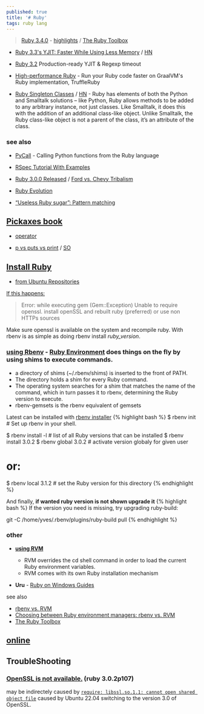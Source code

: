 ```yaml
---
published: true
title: '# Ruby'
tags: ruby lang
---
```

> [Ruby 3.4.0](https://news.ycombinator.com/item?id=42507312) - [highlights](https://blog.sinjakli.co.uk/2025/01/01/ruby-3-4-highlights/) / [The Ruby Toolbox](https://www.ruby-toolbox.com/) 

- [Ruby 3.3's YJIT: Faster While Using Less Memory](https://railsatscale.com/2023-12-04-ruby-3-3-s-yjit-faster-while-using-less-memory/) / [HN](https://news.ycombinator.com/item?id=38686273)
- [Ruby 3.2](https://www.ruby-lang.org/en/news/2022/12/25/ruby-3-2-0-released/) Production-ready YJIT & Regexp timeout
- [High-performance Ruby](https://www.graalvm.org/ruby/) - Run your Ruby code faster on GraalVM's Ruby implementation, TruffleRuby

- [Ruby Singleton Classes](https://noelrappin.com/blog/2025/01/better-know-a-ruby-thing-singleton-classes/) / [HN](https://news.ycombinator.com/item?id=42845169) - Ruby has elements of both the Python and Smalltalk solutions – like Python, Ruby allows methods to be added to any arbitrary instance, not just classes. Like Smalltalk, it does this with the addition of an additional class-like object. Unlike Smalltalk, the Ruby class-like object is not a parent of the class, it’s an attribute of the class.


### see also
- [PyCall](https://github.com/mrkn/pycall.rb) - Calling Python functions from the Ruby language
- [RSpec Tutorial With Examples](https://www.rubyguides.com/2018/07/rspec-tutorial/)

- [Ruby 3.0.0 Released](https://www.ruby-lang.org/en/news/2020/12/25/ruby-3-0-0-released/) / [Ford vs. Chevy Tribalism](https://postmodern.github.io/blog/2022/01/18/why-do-so-many-in-infosec-really-dislike-ruby-some-thought.html)
- [Ruby Evolution](https://rubyreferences.github.io/rubychanges/evolution.html)
- [“Useless Ruby sugar”: Pattern matching](https://zverok.space/blog/2023-10-20-syntax-sugar2-pattern-matching.html)

## [Pickaxes book](http://phrogz.net/ProgrammingRuby/language.html)
- [operator](http://phrogz.net/ProgrammingRuby/language.html#operatorexpressions)

- [p vs puts vs print](https://www.garethrees.co.uk/2013/05/04/p-vs-puts-vs-print-in-ruby/) / [SO](https://stackoverflow.com/questions/1255324/p-vs-puts-in-ruby)

## [Install Ruby](https://linuxize.com/post/how-to-install-ruby-on-ubuntu-20-04/)
- [from Ubuntu Repositories](https://linuxize.com/post/how-to-install-ruby-on-ubuntu-20-04/#installing-ruby-from-ubuntu-repositories)

[If this happens:](https://askubuntu.com/questions/513369/openssl-installed-but-ruby-unable-to-require-it/746622#746622)

> Error: while executing gem (Gem::Exception)
Unable to require openssl. install openSSL and rebuilt ruby (preferred) or use non HTTPs sources

Make sure openssl is available on the system and recompile ruby. With rbenv is as simple as doing rbenv install _ruby_version_.


### [**using Rbenv**](https://linuxize.com/post/how-to-install-ruby-on-ubuntu-20-04/#installing-ruby-using-rbenv) - [Ruby Environment](https://github.com/rbenv/rbenv) does things on the fly by using shims to execute commands.
- a directory of shims (~/.rbenv/shims) is inserted to the front of PATH.
- The directory holds a shim for every Ruby command.
- The operating system searches for a shim that matches the name of the command, which in turn passes it to rbenv, determining the Ruby version to execute.
- rbenv-gemsets is the rbenv equivalent of gemsets
    
Latest can be installed with [rbenv installer](https://github.com/rbenv/rbenv-installer#rbenv-installer--doctor-scripts)
{% highlight bash %}
$ rbenv init            # Set up rbenv in your shell.

$ rbenv install -l      # list of all Ruby versions that can be installed 
$ rbenv install 3.0.2
$ rbenv global 3.0.2     # activate version globaly for given user
# or:
$ rbenv local 3.1.2    # set the Ruby version for this directory
{% endhighlight %}

And finally, **if wanted ruby version is not shown upgrade it**
{% highlight bash %}
If the version you need is missing, try upgrading ruby-build:

  git -C /home/yves/.rbenv/plugins/ruby-build pull
{% endhighlight %}


### other
- [**using RVM**](https://linuxize.com/post/how-to-install-ruby-on-ubuntu-20-04/#installing-ruby-using-rvm)
	- RVM overrides the cd shell command in order to load the current Ruby environment variables.
    - RVM comes with its own Ruby installation mechanism
    
- **Uru** - [Ruby on Windows Guides](https://rubyonwindowsguides.github.io/book/ch02-03.html)

see also
- [rbenv vs. RVM](https://metova.com/choosing-a-ruby-version-management-tool-rbenv-vs-rvm/)
- [Choosing between Ruby environment managers: rbenv vs. RVM](https://duseev.com/articles/rbenv-vs-rvm/)
- [The Ruby Toolbox](https://www.ruby-toolbox.com/)

## [online](https://www.tutorialspoint.com/execute_ruby_online.php)

## TroubleShooting

### [OpenSSL is not available.](https://stackoverflow.com/questions/76174795/openssl-is-not-available-install-openssl-and-rebuild-ruby-preferred-or-use-no) (ruby 3.0.2p107)

may be indirectely caused by [`require: libssl.so.1.1: cannot open shared object file`](https://stackoverflow.com/questions/72133316/libssl-so-1-1-cannot-open-shared-object-file-no-such-file-or-directory)
caused by Ubuntu 22.04  switching to the version 3.0 of OpenSSL.
